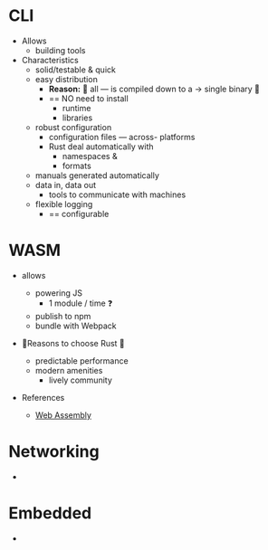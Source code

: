 # CLI
- Allows
    - building tools
- Characteristics
    - solid/testable & quick
    - easy distribution
      - **Reason:** 🧠 all — is compiled down to a → single binary 🧠
      - == NO need to install
        - runtime
        - libraries
    - robust configuration
        - configuration files — across- platforms
        - Rust deal automatically with
            - namespaces &
            - formats
    - manuals generated automatically
    - data in, data out
        - tools to communicate with machines
    - flexible logging
        - == configurable

# WASM
- allows
    - powering JS
        - 1 module / time ❓
    - publish to npm
    - bundle with Webpack

- 🧠Reasons to choose Rust 🧠
    - predictable performance
    - modern amenities
        - lively community

- References
    - [Web Assembly](https://webassembly.org/)

# Networking
*

# Embedded
* 